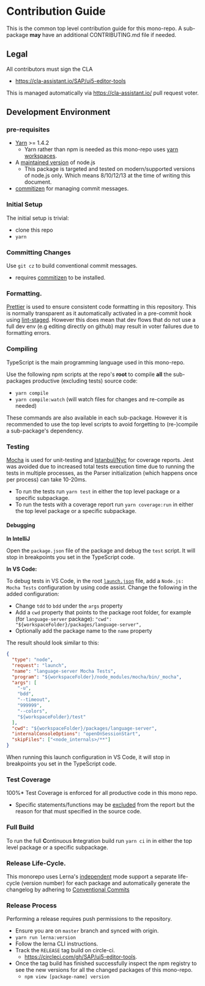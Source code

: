 # Contribution Guide

This is the common top level contribution guide for this mono-repo.
A sub-package **may** have an additional CONTRIBUTING.md file if needed.

## Legal

All contributors must sign the CLA

- https://cla-assistant.io/SAP/ui5-editor-tools

This is managed automatically via https://cla-assistant.io/ pull request voter.

## Development Environment

### pre-requisites

- [Yarn](https://yarnpkg.com/lang/en/docs/install/) >= 1.4.2
  - Yarn rather than npm is needed as this mono-repo uses [yarn workspaces](https://yarnpkg.com/lang/en/docs/workspaces/).
- A [maintained version](https://nodejs.org/en/about/releases/) of node.js
  - This package is targeted and tested on modern/supported versions of node.js only.
    Which means 8/10/12/13 at the time of writing this document.
- [commitizen](https://github.com/commitizen/cz-cli#installing-the-command-line-tool) for managing commit messages.

### Initial Setup

The initial setup is trivial:

- clone this repo
- `yarn`

### Committing Changes

Use `git cz` to build conventional commit messages.

- requires [commitizen](https://github.com/commitizen/cz-cli#installing-the-command-line-tool) to be installed.

### Formatting.

[Prettier](https://prettier.io/) is used to ensure consistent code formatting in this repository.
This is normally transparent as it automatically activated in a pre-commit hook using [lint-staged](https://github.com/okonet/lint-staged).
However this does mean that dev flows that do not use a full dev env (e.g editing directly on github)
may result in voter failures due to formatting errors.

### Compiling

TypeScript is the main programming language used in this mono-repo.

Use the following npm scripts at the repo's **root** to compile **all** the sub-packages productive (excluding tests)
source code:

- `yarn compile`
- `yarn compile:watch` (will watch files for changes and re-compile as needed)

These commands are also available in each sub-package. However it is recommended to
use the top level scripts to avoid forgetting to (re-)compile a sub-package's dependency.

### Testing

[Mocha][mocha] is used for unit-testing and [Istanbul/Nyc][istanbul] for coverage reports.
Jest was avoided due to increased total tests execution time due to running the tests in multiple processes,
as the Parser initialization (which happens once per process) can take 10-20ms.

[mocha]: https://mochajs.org/
[istanbul]: https://istanbul.js.org/

- To run the tests run `yarn test` in either the top level package or a specific subpackage.
- To run the tests with a coverage report run `yarn coverage:run` in either the top level package or a specific subpackage.

#### Debugging

**In IntelliJ**

Open the `package.json` file of the package and debug the `test` script. It will stop in breakpoints you set in the TypeScript code.

**In VS Code:**

To debug tests in VS Code, in the root [`launch.json`](./.vscode/launch.json) file, add a `Node.js: Mocha Tests` configuration by using code assist.
Change the following in the added configuration:

- Change `tdd` to `bdd` under the `args` property
- Add a `cwd` property that points to the package root folder, for example (for `language-server` package): `"cwd": "${workspaceFolder}/packages/language-server",`
- Optionally add the package name to the `name` property

The result should look similar to this:

```json
{
  "type": "node",
  "request": "launch",
  "name": "language-server Mocha Tests",
  "program": "${workspaceFolder}/node_modules/mocha/bin/_mocha",
  "args": [
    "-u",
    "bdd",
    "--timeout",
    "999999",
    "--colors",
    "${workspaceFolder}/test"
  ],
  "cwd": "${workspaceFolder}/packages/language-server",
  "internalConsoleOptions": "openOnSessionStart",
  "skipFiles": ["<node_internals>/**"]
}
```

When running this launch configuration in VS Code, it will stop in breakpoints you set in the TypeScript code.

### Test Coverage

100%\* Test Coverage is enforced for all productive code in this mono repo.

- Specific statements/functions may be [excluded][ignore_coverage] from the report but the reason for that must
  specified in the source code.

[ignore_coverage]: https://github.com/gotwarlost/istanbul/blob/master/ignoring-code-for-coverage.md

### Full Build

To run the full **C**ontinuous **I**ntegration build run `yarn ci` in in either the top level package or a specific subpackage.

### Release Life-Cycle.

This monorepo uses Lerna's [independent][lerna-mode] mode support a separate life-cycle (version number)
for each package and automatically generate the changelog by adhering to [Conventional Commits][cc]

[lerna-mode]: https://github.com/lerna/lerna#independent-mode
[cc]: https://www.conventionalcommits.org/en/v1.0.0/

### Release Process

Performing a release requires push permissions to the repository.

- Ensure you are on `master` branch and synced with origin.
- `yarn run lerna:version`
- Follow the lerna CLI instructions.
- Track the `RELEASE` tag build on circle-ci.
  - https://circleci.com/gh/SAP/ui5-editor-tools.
- Once the tag build has finished successfully inspect the npm registry to see the new versions
  for all the changed packages of this mono-repo.
  - `npm view [package-name] version`
